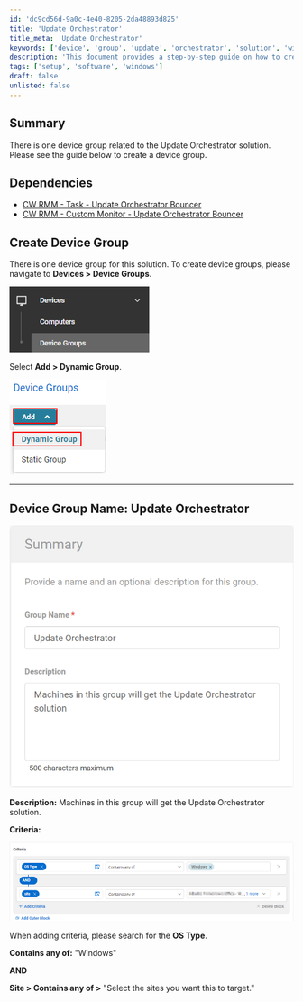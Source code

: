 ```yaml
---
id: 'dc9cd56d-9a0c-4e40-8205-2da48893d825'
title: 'Update Orchestrator'
title_meta: 'Update Orchestrator'
keywords: ['device', 'group', 'update', 'orchestrator', 'solution', 'windows']
description: 'This document provides a step-by-step guide on how to create a device group for the Update Orchestrator solution in ConnectWise RMM. It includes dependencies, creation instructions, and criteria for grouping devices based on OS type.'
tags: ['setup', 'software', 'windows']
draft: false
unlisted: false
---
```


## Summary

There is one device group related to the Update Orchestrator solution. Please see the guide below to create a device group.

## Dependencies

- [CW RMM - Task - Update Orchestrator Bouncer](https://proval.itglue.com/5078775/docs/13460454#version=published&documentMode=edit)
- [CW RMM - Custom Monitor - Update Orchestrator Bouncer](https://proval.itglue.com/5078775/docs/13460540#version=published&documentMode=edit)

## Create Device Group

There is one device group for this solution. To create device groups, please navigate to **Devices > Device Groups**.

![Image](../../../static/img/Update-Orchestrator/image_1.png)

Select **Add > Dynamic Group**.

![Image](../../../static/img/Update-Orchestrator/image_2.png)

---

## Device Group Name: Update Orchestrator

![Image](../../../static/img/Update-Orchestrator/image_3.png)

**Description:** Machines in this group will get the Update Orchestrator solution.

**Criteria:**

![Image](../../../static/img/Update-Orchestrator/image_4.png)

When adding criteria, please search for the **OS Type**.

**Contains any of:** "Windows"

**AND**

**Site > Contains any of >** "Select the sites you want this to target."



